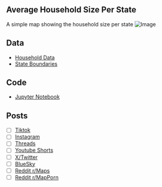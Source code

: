 ## Average Household Size Per State
A simple map showing the household size per state
![Image](https://drive.google.com/uc?export=view&id=)

## Data
* [Household Data](https://data.census.gov/table/ACSST5Y2023.S1101)
* [State Boundaries](https://www.census.gov/geographies/mapping-files/time-series/geo/carto-boundary-file.html)

## Code
* [Jupyter Notebook](FormatData.ipynb)

## Posts
- [ ] [Tiktok]()
- [ ] [Instagram]()
- [ ] [Threads]()
- [ ] [Youtube Shorts]()
- [ ] [X/Twitter]()
- [ ] [BlueSky]()
- [ ] [Reddit r/Maps]()
- [ ] [Reddit r/MapPorn]()
